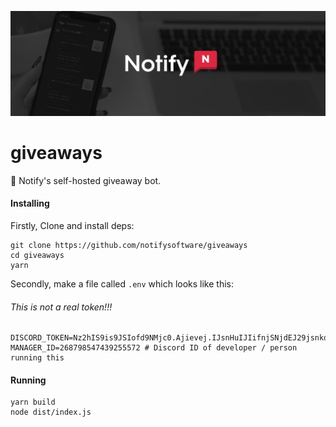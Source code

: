 ![Notify](./docs/header.png)

# giveaways

🎉 Notify's self-hosted giveaway bot.

#### Installing

Firstly, Clone and install deps:

```
git clone https://github.com/notifysoftware/giveaways
cd giveaways
yarn
```

Secondly, make a file called `.env` which looks like this:

###### This is not a real token!!!

```dotenv
DISCORD_TOKEN=Nz2hIS9is9JSIofd9NMjc0.Ajievej.IJsnHuIJIifnjSNjdEJ29jsnkd3
MANAGER_ID=268798547439255572 # Discord ID of developer / person running this
```

#### Running

```
yarn build
node dist/index.js
```
